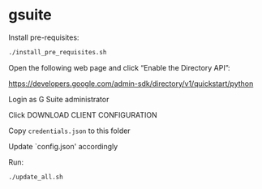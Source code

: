 # gsuite

Install pre-requisites:

```bash
./install_pre_requisites.sh
```

Open the following web page and click “Enable the Directory API”: 

https://developers.google.com/admin-sdk/directory/v1/quickstart/python

Login as G Suite administrator

Click DOWNLOAD CLIENT CONFIGURATION

Copy `credentials.json` to this folder

Update `config.json' accordingly

Run:

```bash
./update_all.sh
```